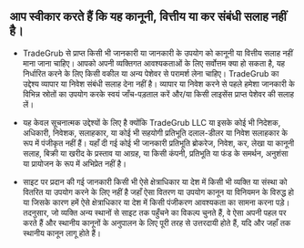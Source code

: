 ## आप स्वीकार करते हैं कि यह कानूनी, वित्तीय या कर संबंधी सलाह नहीं है।

- TradeGrub से प्राप्त किसी भी जानकारी या जानकारी के उपयोग को कानूनी या वित्तीय सलाह नहीं माना जाना चाहिए। आपको अपनी व्यक्तिगत आवश्यकताओं के लिए सर्वोत्तम क्या हो सकता है, यह निर्धारित करने के लिए किसी वकील या अन्य पेशेवर से परामर्श लेना चाहिए।
TradeGrub का उद्देश्य व्यापार या निवेश संबंधी सलाह देना नहीं है। व्यापार या निवेश करने से पहले हमेशा जानकारी के विभिन्न स्रोतों का उपयोग करके स्वयं जाँच-पड़ताल करें और/या किसी लाइसेंस प्राप्त पेशेवर की सलाह लें।
- यह केवल सूचनात्मक उद्देश्यों के लिए है क्योंकि TradeGrub LLC या इसके कोई भी निदेशक, अधिकारी, निवेशक, सलाहकार, या कोई भी सहयोगी प्रतिभूति दलाल-डीलर या निवेश सलाहकार के रूप में पंजीकृत नहीं हैं। यहाँ दी गई कोई भी जानकारी प्रतिभूति ब्रोकरेज, निवेश, कर, लेखा या कानूनी सलाह, बिक्री या खरीद के प्रस्ताव या आग्रह, या किसी कंपनी, प्रतिभूति या फंड के समर्थन, अनुशंसा या प्रायोजन के रूप में अभिप्रेत नहीं है।

- साइट पर प्रदान की गई जानकारी किसी भी ऐसे क्षेत्राधिकार या देश में किसी भी व्यक्ति या संस्था को वितरित या उपयोग करने के लिए नहीं है जहाँ ऐसा वितरण या उपयोग कानून या विनियमन के विरुद्ध हो या जिसके कारण हमें ऐसे क्षेत्राधिकार या देश में किसी पंजीकरण आवश्यकता का सामना करना पड़े। तदनुसार, जो व्यक्ति अन्य स्थानों से साइट तक पहुँचने का विकल्प चुनते हैं, वे ऐसा अपनी पहल पर करते हैं और स्थानीय कानूनों के अनुपालन के लिए पूरी तरह से उत्तरदायी होते हैं, यदि और जहाँ तक स्थानीय कानून लागू होते हैं।
